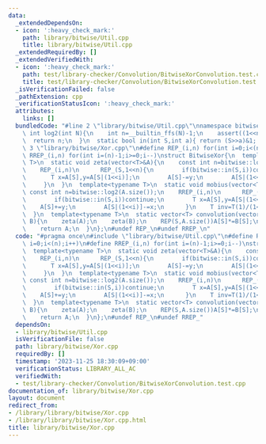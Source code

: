 ```yaml
---
data:
  _extendedDependsOn:
  - icon: ':heavy_check_mark:'
    path: library/bitwise/Util.cpp
    title: library/bitwise/Util.cpp
  _extendedRequiredBy: []
  _extendedVerifiedWith:
  - icon: ':heavy_check_mark:'
    path: test/library-checker/Convolution/BitwiseXorConvolution.test.cpp
    title: test/library-checker/Convolution/BitwiseXorConvolution.test.cpp
  _isVerificationFailed: false
  _pathExtension: cpp
  _verificationStatusIcon: ':heavy_check_mark:'
  attributes:
    links: []
  bundledCode: "#line 2 \"library/bitwise/Util.cpp\"\nnamespace bitwise{\n  static\
    \ int log2(int N){\n    int n=__builtin_ffs(N)-1;\n    assert((1<<n)==N);\n  \
    \  return n;\n  }\n  static bool in(int S,int a){ return (S>>a)&1; }\n}\n#line\
    \ 3 \"library/bitwise/Xor.cpp\"\n#define REP_(i,n) for(int i=0;i<(n);i++)\n#define\
    \ RREP_(i,n) for(int i=(n)-1;i>=0;i--)\nstruct BitwiseXor{\n  template<typename\
    \ T>\n  static void zeta(vector<T>&A){\n    const int n=bitwise::log2(A.size());\n\
    \    REP_(i,n)\n      REP_(S,1<<n){\n        if(bitwise::in(S,i))continue;\n \
    \       T x=A[S],y=A[S|(1<<i)];\n        A[S]-=y;\n        A[S|(1<<i)]+=x;\n \
    \     }\n  }\n  template<typename T>\n  static void mobius(vector<T>&A){\n   \
    \ const int n=bitwise::log2(A.size());\n    RREP_(i,n)\n      REP_(S,1<<n){\n\
    \        if(bitwise::in(S,i))continue;\n        T x=A[S],y=A[S|(1<<i)];\n    \
    \    A[S]+=y;\n        A[S|(1<<i)]-=x;\n      }\n    T inv=T(1)/(1<<n);\n    REP(S,1<<n)A[S]*=inv;\n\
    \  }\n  template<typename T>\n  static vector<T> convolution(vector<T> A,vector<T>\
    \ B){\n    zeta(A);\n    zeta(B);\n    REP(S,A.size())A[S]*=B[S];\n    mobius(A);\n\
    \    return A;\n  }\n};\n#undef REP_\n#undef RREP_\n"
  code: "#pragma once\n#include \"library/bitwise/Util.cpp\"\n#define REP_(i,n) for(int\
    \ i=0;i<(n);i++)\n#define RREP_(i,n) for(int i=(n)-1;i>=0;i--)\nstruct BitwiseXor{\n\
    \  template<typename T>\n  static void zeta(vector<T>&A){\n    const int n=bitwise::log2(A.size());\n\
    \    REP_(i,n)\n      REP_(S,1<<n){\n        if(bitwise::in(S,i))continue;\n \
    \       T x=A[S],y=A[S|(1<<i)];\n        A[S]-=y;\n        A[S|(1<<i)]+=x;\n \
    \     }\n  }\n  template<typename T>\n  static void mobius(vector<T>&A){\n   \
    \ const int n=bitwise::log2(A.size());\n    RREP_(i,n)\n      REP_(S,1<<n){\n\
    \        if(bitwise::in(S,i))continue;\n        T x=A[S],y=A[S|(1<<i)];\n    \
    \    A[S]+=y;\n        A[S|(1<<i)]-=x;\n      }\n    T inv=T(1)/(1<<n);\n    REP(S,1<<n)A[S]*=inv;\n\
    \  }\n  template<typename T>\n  static vector<T> convolution(vector<T> A,vector<T>\
    \ B){\n    zeta(A);\n    zeta(B);\n    REP(S,A.size())A[S]*=B[S];\n    mobius(A);\n\
    \    return A;\n  }\n};\n#undef REP_\n#undef RREP_"
  dependsOn:
  - library/bitwise/Util.cpp
  isVerificationFile: false
  path: library/bitwise/Xor.cpp
  requiredBy: []
  timestamp: '2023-11-25 18:30:09+09:00'
  verificationStatus: LIBRARY_ALL_AC
  verifiedWith:
  - test/library-checker/Convolution/BitwiseXorConvolution.test.cpp
documentation_of: library/bitwise/Xor.cpp
layout: document
redirect_from:
- /library/library/bitwise/Xor.cpp
- /library/library/bitwise/Xor.cpp.html
title: library/bitwise/Xor.cpp
---
```

